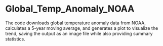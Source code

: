# Global_Temp_Anomaly_NOAA
The code downloads global temperature anomaly data from NOAA, calculates a 5-year moving average, and generates a plot to visualize the trend, saving the output as an image file while also providing summary statistics.
